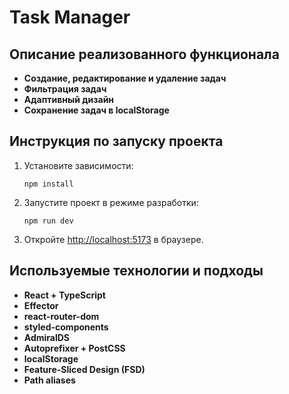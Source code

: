 # Task Manager

## Описание реализованного функционала

- **Создание, редактирование и удаление задач**
- **Фильтрация задач**
- **Адаптивный дизайн**
- **Сохранение задач в localStorage**

## Инструкция по запуску проекта

1. Установите зависимости:
   ```
   npm install
   ```
2. Запустите проект в режиме разработки:
   ```
   npm run dev
   ```
3. Откройте [http://localhost:5173](http://localhost:5173) в браузере.

## Используемые технологии и подходы

- **React + TypeScript**
- **Effector**
- **react-router-dom**
- **styled-components**
- **AdmiralDS**
- **Autoprefixer + PostCSS**
- **localStorage**
- **Feature-Sliced Design (FSD)**
- **Path aliases**
